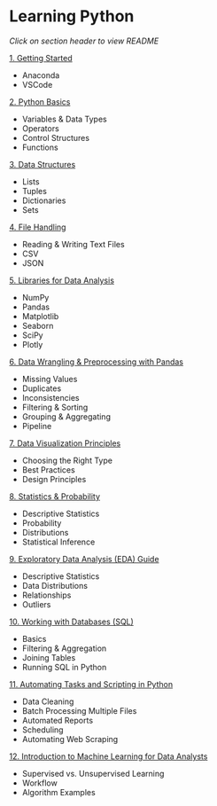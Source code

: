 # Learning Python

*Click on section header to view README*

[1. Getting Started](https://github.com/ndomah1/Learning-Python/blob/main/subpages/1%20Getting%20Started%201b89b8d0fd0d800084affaedb2a486f5.md)

- Anaconda
- VSCode

[2. Python Basics](https://github.com/ndomah1/Learning-Python/blob/main/subpages/2%20Python%20Basics%201b89b8d0fd0d801782ebf9134dc77640.md)

- Variables & Data Types
- Operators
- Control Structures
- Functions

[3. Data Structures](https://github.com/ndomah1/Learning-Python/blob/main/subpages/3%20Data%20Structures%201b89b8d0fd0d802fb705d769ffd358c5.md)

- Lists
- Tuples
- Dictionaries
- Sets

[4. File Handling](https://github.com/ndomah1/Learning-Python/blob/main/subpages/4%20File%20Handling%201b89b8d0fd0d80a28b2ae27122232106.md)

- Reading & Writing Text Files
- CSV
- JSON

[5. Libraries for Data Analysis](https://github.com/ndomah1/Learning-Python/blob/main/subpages/5%20Libraries%20for%20Data%20Analysis%201b89b8d0fd0d80ee8d94cf2559384482.md)

- NumPy
- Pandas
- Matplotlib
- Seaborn
- SciPy
- Plotly

[6. Data Wrangling & Preprocessing with Pandas](https://github.com/ndomah1/Learning-Python/blob/main/subpages/6%20Data%20Wrangling%20%26%20Preprocessing%20with%20Pandas%201b89b8d0fd0d80aa8afff4eb3ca79a0f.md)

- Missing Values
- Duplicates
- Inconsistencies
- Filtering & Sorting
- Grouping & Aggregating
- Pipeline

[7. Data Visualization Principles](https://github.com/ndomah1/Learning-Python/blob/main/subpages/7%20Data%20Visualization%20Principles%201b89b8d0fd0d80599bd7d3596e2ded50.md)

- Choosing the Right Type
- Best Practices
- Design Principles

[8. Statistics & Probability](https://github.com/ndomah1/Learning-Python/blob/main/subpages/8%20Statistics%20%26%20Probability%201b89b8d0fd0d806195bbd110f13e2da3.md)

- Descriptive Statistics
- Probability
- Distributions
- Statistical Inference

[9. Exploratory Data Analysis (EDA) Guide](https://github.com/ndomah1/Learning-Python/blob/main/subpages/9%20Exploratory%20Data%20Analysis%20(EDA)%20Guide%201b89b8d0fd0d80cf9d05d92500c5f9e5.md)

- Descriptive Statistics
- Data Distributions
- Relationships
- Outliers

[10. Working with Databases (SQL)](https://github.com/ndomah1/Learning-Python/blob/main/subpages/10%20Working%20with%20Databases%20(SQL)%201b89b8d0fd0d80bd8cebdc7cb3e038f2.md)

- Basics
- Filtering & Aggregation
- Joining Tables
- Running SQL in Python

[11. Automating Tasks and Scripting in Python](https://github.com/ndomah1/Learning-Python/blob/main/subpages/11%20Automating%20Tasks%20and%20Scripting%20in%20Python%201b89b8d0fd0d80c999ccc9c5f1168c3d.md)

- Data Cleaning
- Batch Processing Multiple Files
- Automated Reports
- Scheduling
- Automating Web Scraping

[12. Introduction to Machine Learning for Data Analysts](https://github.com/ndomah1/Learning-Python/blob/main/subpages/12%20Introduction%20to%20Machine%20Learning%20for%20Data%20Analy%201b89b8d0fd0d808c99a0ddd5889f46e0.md)

- Supervised vs. Unsupervised Learning
- Workflow
- Algorithm Examples
